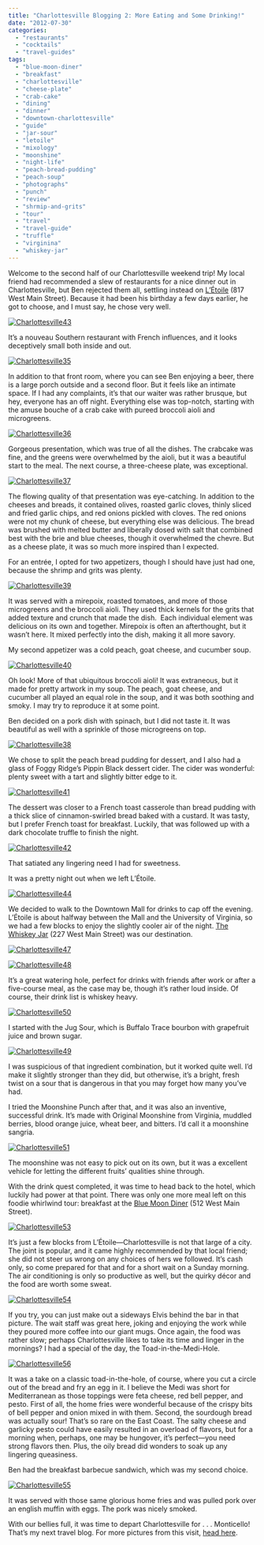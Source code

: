 ```yaml
---
title: "Charlottesville Blogging 2: More Eating and Some Drinking!"
date: "2012-07-30"
categories: 
  - "restaurants"
  - "cocktails"
  - "travel-guides"
tags: 
  - "blue-moon-diner"
  - "breakfast"
  - "charlottesville"
  - "cheese-plate"
  - "crab-cake"
  - "dining"
  - "dinner"
  - "downtown-charlottesville"
  - "guide"
  - "jar-sour"
  - "letoile"
  - "mixology"
  - "moonshine"
  - "night-life"
  - "peach-bread-pudding"
  - "peach-soup"
  - "photographs"
  - "punch"
  - "review"
  - "shrmip-and-grits"
  - "tour"
  - "travel"
  - "travel-guide"
  - "truffle"
  - "virginina"
  - "whiskey-jar"
---
```


Welcome to the second half of our Charlottesville weekend trip! My local friend had recommended a slew of restaurants for a nice dinner out in Charlottesville, but Ben rejected them all, settling instead on [L’Étoile](http://www.letoilerestaurant.com/) (817 West Main Street). Because it had been his birthday a few days earlier, he got to choose, and I must say, he chose very well.

[![](http://s3.amazonaws.com/thegourmez-wpmedia/2012/07/Charlottesville43.jpg "Charlottesville43")](http://s3.amazonaws.com/thegourmez-wpmedia/2012/07/Charlottesville43.jpg)

It’s a nouveau Southern restaurant with French influences, and it looks deceptively small both inside and out.

[![](http://s3.amazonaws.com/thegourmez-wpmedia/2012/07/Charlottesville35.jpg "Charlottesville35")](http://s3.amazonaws.com/thegourmez-wpmedia/2012/07/Charlottesville35.jpg)

In addition to that front room, where you can see Ben enjoying a beer, there is a large porch outside and a second floor. But it feels like an intimate space. If I had any complaints, it’s that our waiter was rather brusque, but hey, everyone has an off night. Everything else was top-notch, starting with the amuse bouche of a crab cake with pureed broccoli aioli and microgreens.

[![](http://s3.amazonaws.com/thegourmez-wpmedia/2012/07/Charlottesville36.jpg "Charlottesville36")](http://s3.amazonaws.com/thegourmez-wpmedia/2012/07/Charlottesville36.jpg)

Gorgeous presentation, which was true of all the dishes. The crabcake was fine, and the greens were overwhelmed by the aioli, but it was a beautiful start to the meal. The next course, a three-cheese plate, was exceptional.

[![](http://s3.amazonaws.com/thegourmez-wpmedia/2012/07/Charlottesville37.jpg "Charlottesville37")](http://s3.amazonaws.com/thegourmez-wpmedia/2012/07/Charlottesville37.jpg)

The flowing quality of that presentation was eye-catching. In addition to the cheeses and breads, it contained olives, roasted garlic cloves, thinly sliced and fried garlic chips, and red onions pickled with cloves. The red onions were not my chunk of cheese, but everything else was delicious. The bread was brushed with melted butter and liberally dosed with salt that combined best with the brie and blue cheeses, though it overwhelmed the chevre. But as a cheese plate, it was so much more inspired than I expected.

For an entrée, I opted for two appetizers, though I should have just had one, because the shrimp and grits was plenty.

[![](http://s3.amazonaws.com/thegourmez-wpmedia/2012/07/Charlottesville39.jpg "Charlottesville39")](http://s3.amazonaws.com/thegourmez-wpmedia/2012/07/Charlottesville39.jpg)

It was served with a mirepoix, roasted tomatoes, and more of those microgreens and the broccoli aioli. They used thick kernels for the grits that added texture and crunch that made the dish.  Each individual element was delicious on its own and together. Mirepoix is often an afterthought, but it wasn’t here. It mixed perfectly into the dish, making it all more savory.

My second appetizer was a cold peach, goat cheese, and cucumber soup.

[![](http://s3.amazonaws.com/thegourmez-wpmedia/2012/07/Charlottesville40.jpg "Charlottesville40")](http://s3.amazonaws.com/thegourmez-wpmedia/2012/07/Charlottesville40.jpg)

Oh look! More of that ubiquitous broccoli aioli! It was extraneous, but it made for pretty artwork in my soup. The peach, goat cheese, and cucumber all played an equal role in the soup, and it was both soothing and smoky. I may try to reproduce it at some point.

Ben decided on a pork dish with spinach, but I did not taste it. It was beautiful as well with a sprinkle of those microgreens on top.

[![](http://s3.amazonaws.com/thegourmez-wpmedia/2012/07/Charlottesville38.jpg "Charlottesville38")](http://s3.amazonaws.com/thegourmez-wpmedia/2012/07/Charlottesville38.jpg)

We chose to split the peach bread pudding for dessert, and I also had a glass of Foggy Ridge’s Pippin Black dessert cider. The cider was wonderful: plenty sweet with a tart and slightly bitter edge to it.

[![](http://s3.amazonaws.com/thegourmez-wpmedia/2012/07/Charlottesville41.jpg "Charlottesville41")](http://s3.amazonaws.com/thegourmez-wpmedia/2012/07/Charlottesville41.jpg)

The dessert was closer to a French toast casserole than bread pudding with a thick slice of cinnamon-swirled bread baked with a custard. It was tasty, but I prefer French toast for breakfast. Luckily, that was followed up with a dark chocolate truffle to finish the night.

[![](http://s3.amazonaws.com/thegourmez-wpmedia/2012/07/Charlottesville42.jpg "Charlottesville42")](http://s3.amazonaws.com/thegourmez-wpmedia/2012/07/Charlottesville42.jpg)

That satiated any lingering need I had for sweetness.

It was a pretty night out when we left L’Étoile.

[![](http://s3.amazonaws.com/thegourmez-wpmedia/2012/07/Charlottesville44.jpg "Charlottesville44")](http://s3.amazonaws.com/thegourmez-wpmedia/2012/07/Charlottesville44.jpg)

We decided to walk to the Downtown Mall for drinks to cap off the evening. L’Étoile is about halfway between the Mall and the University of Virginia, so we had a few blocks to enjoy the slightly cooler air of the night. [The Whiskey Jar](http://thewhiskeyjarcville.com/) (227 West Main Street) was our destination.

[![](http://s3.amazonaws.com/thegourmez-wpmedia/2012/07/Charlottesville47.jpg "Charlottesville47")](http://s3.amazonaws.com/thegourmez-wpmedia/2012/07/Charlottesville47.jpg)

[![](http://s3.amazonaws.com/thegourmez-wpmedia/2012/07/Charlottesville48.jpg "Charlottesville48")](http://s3.amazonaws.com/thegourmez-wpmedia/2012/07/Charlottesville48.jpg)

It’s a great watering hole, perfect for drinks with friends after work or after a five-course meal, as the case may be, though it’s rather loud inside. Of course, their drink list is whiskey heavy.

[![](http://s3.amazonaws.com/thegourmez-wpmedia/2012/07/Charlottesville50.jpg "Charlottesville50")](http://s3.amazonaws.com/thegourmez-wpmedia/2012/07/Charlottesville50.jpg)

I started with the Jug Sour, which is Buffalo Trace bourbon with grapefruit juice and brown sugar.

[![](http://s3.amazonaws.com/thegourmez-wpmedia/2012/07/Charlottesville49.jpg "Charlottesville49")](http://s3.amazonaws.com/thegourmez-wpmedia/2012/07/Charlottesville49.jpg)

I was suspicious of that ingredient combination, but it worked quite well. I’d make it slightly stronger than they did, but otherwise, it’s a bright, fresh twist on a sour that is dangerous in that you may forget how many you’ve had.

I tried the Moonshine Punch after that, and it was also an inventive, successful drink. It’s made with Original Moonshine from Virginia, muddled berries, blood orange juice, wheat beer, and bitters. I’d call it a moonshine sangria.

[![](http://s3.amazonaws.com/thegourmez-wpmedia/2012/07/Charlottesville51.jpg "Charlottesville51")](http://s3.amazonaws.com/thegourmez-wpmedia/2012/07/Charlottesville51.jpg)

The moonshine was not easy to pick out on its own, but it was a excellent vehicle for letting the different fruits’ qualities shine through.

With the drink quest completed, it was time to head back to the hotel, which luckily had power at that point. There was only one more meal left on this foodie whirlwind tour: breakfast at the [Blue Moon Diner](https://www.facebook.com/pages/Blue-Moon-Diner/152942638049813) (512 West Main Street).

[![](http://s3.amazonaws.com/thegourmez-wpmedia/2012/07/Charlottesville53.jpg "Charlottesville53")](http://s3.amazonaws.com/thegourmez-wpmedia/2012/07/Charlottesville53.jpg)

It’s just a few blocks from L’Étoile—Charlottesville is not that large of a city. The joint is popular, and it came highly recommended by that local friend; she did not steer us wrong on any choices of hers we followed. It’s cash only, so come prepared for that and for a short wait on a Sunday morning. The air conditioning is only so productive as well, but the quirky décor and the food are worth some sweat.

[![](http://s3.amazonaws.com/thegourmez-wpmedia/2012/07/Charlottesville54.jpg "Charlottesville54")](http://s3.amazonaws.com/thegourmez-wpmedia/2012/07/Charlottesville54.jpg)

If you try, you can just make out a sideways Elvis behind the bar in that picture. The wait staff was great here, joking and enjoying the work while they poured more coffee into our giant mugs. Once again, the food was rather slow; perhaps Charlottesville likes to take its time and linger in the mornings? I had a special of the day, the Toad-in-the-Medi-Hole.

[![](http://s3.amazonaws.com/thegourmez-wpmedia/2012/07/Charlottesville56.jpg "Charlottesville56")](http://s3.amazonaws.com/thegourmez-wpmedia/2012/07/Charlottesville56.jpg)

It was a take on a classic toad-in-the-hole, of course, where you cut a circle out of the bread and fry an egg in it. I believe the Medi was short for Mediterranean as those toppings were feta cheese, red bell pepper, and pesto. First of all, the home fries were wonderful because of the crispy bits of bell pepper and onion mixed in with them. Second, the sourdough bread was actually sour! That’s so rare on the East Coast. The salty cheese and garlicky pesto could have easily resulted in an overload of flavors, but for a morning when, perhaps, one may be hungover, it’s perfect—you need strong flavors then. Plus, the oily bread did wonders to soak up any lingering queasiness.

Ben had the breakfast barbecue sandwich, which was my second choice.

[![](http://s3.amazonaws.com/thegourmez-wpmedia/2012/07/Charlottesville55.jpg "Charlottesville55")](http://s3.amazonaws.com/thegourmez-wpmedia/2012/07/Charlottesville55.jpg)

It was served with those same glorious home fries and was pulled pork over an english muffin with eggs. The pork was nicely smoked.

With our bellies full, it was time to depart Charlottesville for . . . Monticello! That’s my next travel blog. For more pictures from this visit, [head here](https://www.facebook.com/media/set/?set=a.10150925407009607.415538.567409606&type=3).
